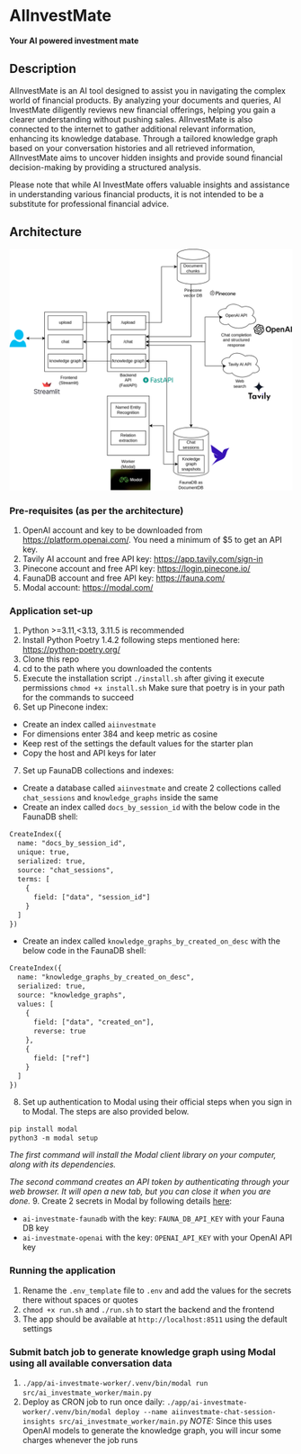 # AIInvestMate
**Your AI powered investment mate**
## Description
AIInvestMate is an AI tool designed to assist you in navigating the complex world of financial products. By analyzing your documents and queries, AI InvestMate diligently reviews new financial offerings, helping you gain a clearer understanding without pushing sales. AIInvestMate is also connected to the internet to gather additional relevant information, enhancing its knowledge database. Through a tailored knowledge graph based on your conversation histories and all retrieved information, AIInvestMate aims to uncover hidden insights and provide sound financial decision-making by providing a structured analysis.

Please note that while AI InvestMate offers valuable insights and assistance in understanding various financial products, it is not intended to be a substitute for professional financial advice.

## Architecture
![Architecture](docs/architecture.png)

### Pre-requisites (as per the architecture)
1. OpenAI account and key to be downloaded from https://platform.openai.com/. You need a minimum of $5 to get an API key.
2. Tavily AI account and free API key: https://app.tavily.com/sign-in
3. Pinecone account and free API key: https://login.pinecone.io/
4. FaunaDB account and free API key: https://fauna.com/
5. Modal account: https://modal.com/


### Application set-up
1. Python >=3.11,<3.13, 3.11.5 is recommended
2. Install Python Poetry 1.4.2 following steps mentioned here: https://python-poetry.org/
3. Clone this repo
4. cd to the path where you downloaded the contents
5. Execute the installation script `./install.sh` after giving it execute permissions `chmod +x install.sh`
Make sure that poetry is in your path for the commands to succeed
6. Set up Pinecone index:
- Create an index called `aiinvestmate`
- For dimensions enter 384 and keep metric as cosine
- Keep rest of the settings the default values for the starter plan
- Copy the host and API keys for later
7. Set up FaunaDB collections and indexes:
- Create a database called `aiinvestmate` and create 2 collections called `chat_sessions` and `knowledge_graphs` inside the same
- Create an index called `docs_by_session_id` with the below code in the FaunaDB shell:
```
CreateIndex({
  name: "docs_by_session_id",
  unique: true,
  serialized: true,
  source: "chat_sessions",
  terms: [
    {
      field: ["data", "session_id"]
    }
  ]
})
```
- Create an index called `knowledge_graphs_by_created_on_desc` with the below code in the FaunaDB shell:
```
CreateIndex({
  name: "knowledge_graphs_by_created_on_desc",
  serialized: true,
  source: "knowledge_graphs",
  values: [
    {
      field: ["data", "created_on"],
      reverse: true
    },
    {
      field: ["ref"]
    }
  ]
})
```
8. Set up authentication to Modal using their official steps when you sign in to Modal. The steps are also provided below.
```
pip install modal
python3 -m modal setup
```
<em>The first command will install the Modal client library on your computer, along with its dependencies.

The second command creates an API token by authenticating through your web browser. It will open a new tab, but you can close it when you are done.</em>
9. Create 2 secrets in Modal by following details [here](https://modal.com/docs/guide/secrets): 
- `ai-investmate-faunadb` with the key: `FAUNA_DB_API_KEY` with your Fauna DB key
- `ai-investmate-openai` with the key: `OPENAI_API_KEY` with your OpenAI API key

### Running the application
1. Rename the `.env_template` file to `.env` and add the values for the secrets there without spaces or quotes 
2. `chmod +x run.sh` and `./run.sh` to start the backend and the frontend
3. The app should be available at `http://localhost:8511` using the default settings

### Submit batch job to generate knowledge graph using Modal using all available conversation data
1. `./app/ai-investmate-worker/.venv/bin/modal run src/ai_investmate_worker/main.py`
2. Deploy as CRON job to run once daily: `./app/ai-investmate-worker/.venv/bin/modal deploy --name aiinvestmate-chat-session-insights src/ai_investmate_worker/main.py`
*NOTE:* Since this uses OpenAI models to generate the knowledge graph, you will incur some charges whenever the job runs